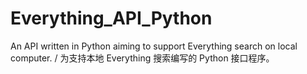 # Everything_API_Python
An API written in Python aiming to support Everything search on local computer. / 为支持本地 Everything 搜索编写的 Python 接口程序。
